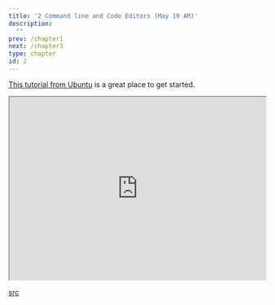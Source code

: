 ```yaml
---
title: '2 Command line and Code Editors (May 19 AM)'
description:
  ""
prev: /chapter1
next: /chapter3
type: chapter
id: 2
---
```


<exercise id="1" title="Command Line Tutorial">

[This tutorial from Ubuntu](https://ubuntu.com/tutorials/command-line-for-beginners#1-overview) is a great place to get started. 

</exercise>

<exercise id="2" title="Review" type="slides">

<slides source="chapter2_slides">
</slides>

</exercise>

<exercise id="3" title="Terminus">

<iframe width="100%" height="360px" src="https://web.mit.edu/mprat/Public/web/Terminus/Web/main.html"></iframe>

[src](https://web.mit.edu/mprat/Public/web/Terminus/Web/main.html)

</exercise>


<exercise id="4" title="Code Editors" type="slides">

<slides source="chapter2_editors">
</slides>

</exercise>
